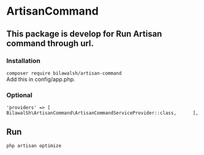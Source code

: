# ArtisanCommand

## This package is develop for Run Artisan command through url.
### Installation
`composer require bilawalsh/artisan-command`   
Add this in config/app.php. 
### Optional
`'providers' => [
  BilawalSh\ArtisanCommand\ArtisanCommandServiceProvider::class,     
],`   

## Run
`php artisan optimize`
